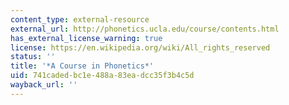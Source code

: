```yaml
---
content_type: external-resource
external_url: http://phonetics.ucla.edu/course/contents.html
has_external_license_warning: true
license: https://en.wikipedia.org/wiki/All_rights_reserved
status: ''
title: '*A Course in Phonetics*'
uid: 741caded-bc1e-488a-83ea-dcc35f3b4c5d
wayback_url: ''
---
```

